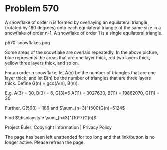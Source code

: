 #   Problem 570

   A snowflake of order n is formed by overlaying an equilateral triangle
   (rotated by 180 degrees) onto each equilateral triangle of the same size
   in a snowflake of order n-1. A snowflake of order 1 is a single
   equilateral triangle.

   p570-snowflakes.png

   Some areas of the snowflake are overlaid repeatedly. In the above picture,
   blue represents the areas that are one layer thick, red two layers thick,
   yellow three layers thick, and so on.

   For an order n snowflake, let A(n) be the number of triangles that are one
   layer thick, and let B(n) be the number of triangles that are three layers
   thick. Define G(n) = gcd(A(n), B(n)).

   E.g. A(3) = 30, B(3) = 6, G(3)=6
   A(11) = 3027630, B(11) = 19862070, G(11) = 30

   Further, G(500) = 186 and $\sum_{n=3}^{500}G(n)=5124$

   Find $\displaystyle \sum_{n=3}^{10^7}G(n)$.

   Project Euler: Copyright Information | Privacy Policy

   The page has been left unattended for too long and that link/button is no
   longer active. Please refresh the page.
